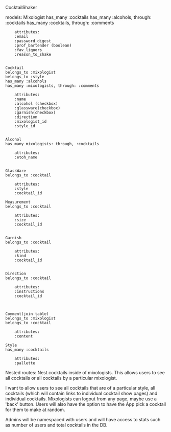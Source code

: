 CocktailShaker 

models:
    Mixologist
    has_many :cocktails
    has_many :alcohols, through: :cocktails
    has_many :cocktails, through: :comments

        attributes: 
        :email
        :password_digest
        :prof_bartender (boolean)
        :fav_liquors
        :reason_to_shake


    Cocktail
    belongs_to :mixologist
    belongs_to :style
    has_many :alcohols
    has_many :mixologists, through: :comments

        attributes: 
        :name
        :alcohol (checkbox)
        :glassware(checkbox)
        :garnish(checkbox)
        :direction
        :mixologist_id
        :style_id

    
    Alcohol
    has_many mixologists: through, :cocktails

        attributes:
        :etoh_name 
        

    GlassWare
    belongs_to :cocktail

        attributes:
        :style
        :cocktail_id

    Measurement
    belongs_to :cocktail

        attributes:
        :size
        :cocktail_id


    Garnish
    belongs_to :cocktail

        attributes:
        :kind
        :cocktail_id


    Direction
    belongs_to :cocktail

        attributes: 
        :instructions
        :cocktail_id



    Comment(join table)
    belongs_to :mixologist 
    belongs_to :cocktail

        attributes:
        :content

    Style
    has_many :cocktails

        attributes: 
        :pallette

Nested routes:  Nest cocktails inside of mixologists.  This allows users to see
all cocktails or all cocktails by a particular mixologist. 

I want to allow users to see all cocktails that are of a particular style, all cocktails (which will contain links to individual cocktail show pages) and individual cocktails.  Mixologists can logout from any page, maybe use a 'back' button. Users will also have the option to have the App pick a cocktail for them to make at random.  

Admins will be namespaced with users and will have access to stats such as number of users and total cocktails in the DB.  